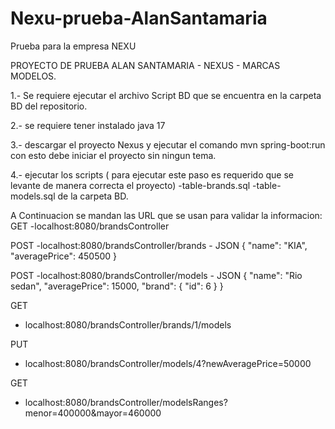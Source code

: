 # Nexu-prueba-AlanSantamaria
Prueba para la empresa NEXU

PROYECTO DE PRUEBA ALAN SANTAMARIA - NEXUS - MARCAS MODELOS.

1.- Se requiere ejecutar el archivo Script BD que se encuentra en la carpeta BD del repositorio.

2.- se requiere tener instalado java 17

3.- descargar el proyecto Nexus y ejecutar el comando mvn spring-boot:run con esto debe iniciar el proyecto sin ningun tema.


4.- ejecutar los scripts ( para ejecutar este paso es requerido que se levante de manera correcta el proyecto)
    -table-brands.sql
    -table-models.sql
 de la carpeta BD.


 A Continuacion se mandan las URL que se usan para validar la informacion:
GET
 -localhost:8080/brandsController

POST
 -localhost:8080/brandsController/brands
      - JSON
        {
            "name": "KIA",
            "averagePrice": 450500
        }

POST
 -localhost:8080/brandsController/models
      - JSON
        {
            "name": "Rio sedan",
            "averagePrice": 15000,
            "brand": {
                "id": 6
            }
        }

 GET
 - localhost:8080/brandsController/brands/1/models

 PUT
 - localhost:8080/brandsController/models/4?newAveragePrice=50000

 GET 
 - localhost:8080/brandsController/modelsRanges?menor=400000&mayor=460000




